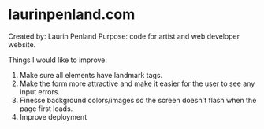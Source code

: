# laurinpenland.com
Created by: Laurin Penland
Purpose: code for artist and web developer website.

Things I would like to improve:
1) Make sure all elements have landmark tags.
2) Make the form more attractive and make it easier for the user to see any input errors.
3) Finesse background colors/images so the screen doesn't flash when the page first loads.
4) Improve deployment

